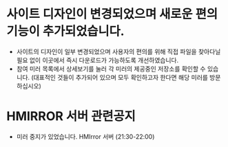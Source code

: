 # 사이트 디자인이 변경되었으며 새로운 편의기능이 추가되었습니다.
- 사이트의 디자인이 일부 변경되었으며 사용자의 편의를 위해 직접 파일을 찾아다닐 필요 없이 이곳에서 즉시 다운로드가 가능하도록 개선하였습니다.
- 참여 미러 목록에서 상세보기를 눌러 각 미러의 제공중인 저장소를 확인할 수 있습니다. (대표적인 것들이 추가되어 있으며 모두 확인하고자 한다면 해당 미러를 방문하십시오)

# HMIRROR 서버 관련공지
- 미러 중지가 있었습니다. HMIrror 서버 (21:30-22:00)
